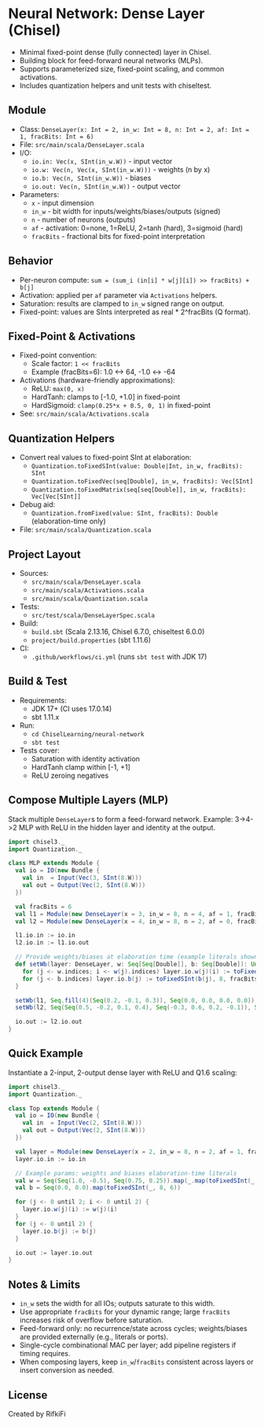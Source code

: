 # Neural Network: Dense Layer (Chisel)

- Minimal fixed-point dense (fully connected) layer in Chisel.
- Building block for feed-forward neural networks (MLPs).
- Supports parameterized size, fixed-point scaling, and common activations.
- Includes quantization helpers and unit tests with chiseltest.

## Module

- Class: `DenseLayer(x: Int = 2, in_w: Int = 8, n: Int = 2, af: Int = 1, fracBits: Int = 6)`
- File: `src/main/scala/DenseLayer.scala`
- I/O:
  - `io.in: Vec(x, SInt(in_w.W))` - input vector
  - `io.w: Vec(n, Vec(x, SInt(in_w.W)))` - weights (n by x)
  - `io.b: Vec(n, SInt(in_w.W))` - biases
  - `io.out: Vec(n, SInt(in_w.W))` - output vector
- Parameters:
  - `x` - input dimension
  - `in_w` - bit width for inputs/weights/biases/outputs (signed)
  - `n` - number of neurons (outputs)
  - `af` - activation: 0=none, 1=ReLU, 2=tanh (hard), 3=sigmoid (hard)
  - `fracBits` - fractional bits for fixed-point interpretation

## Behavior

- Per-neuron compute: `sum = (sum_i (in[i] * w[j][i]) >> fracBits) + b[j]`
- Activation: applied per `af` parameter via `Activations` helpers.
- Saturation: results are clamped to `in_w` signed range on output.
- Fixed-point: values are SInts interpreted as real * 2^fracBits (Q format).

## Fixed-Point & Activations

- Fixed-point convention:
  - Scale factor: `1 << fracBits`
  - Example (fracBits=6): 1.0 <-> 64, -1.0 <-> -64
- Activations (hardware-friendly approximations):
  - ReLU: `max(0, x)`
  - HardTanh: clamps to [-1.0, +1.0] in fixed-point
  - HardSigmoid: `clamp(0.25*x + 0.5, 0, 1)` in fixed-point
- See: `src/main/scala/Activations.scala`

## Quantization Helpers

- Convert real values to fixed-point SInt at elaboration:
  - `Quantization.toFixedSInt(value: Double|Int, in_w, fracBits): SInt`
  - `Quantization.toFixedVec(seq[Double], in_w, fracBits): Vec[SInt]`
  - `Quantization.toFixedMatrix(seq[seq[Double]], in_w, fracBits): Vec[Vec[SInt]]`
- Debug aid:
  - `Quantization.fromFixed(value: SInt, fracBits): Double` (elaboration-time only)
- File: `src/main/scala/Quantization.scala`

## Project Layout

- Sources:
  - `src/main/scala/DenseLayer.scala`
  - `src/main/scala/Activations.scala`
  - `src/main/scala/Quantization.scala`
- Tests:
  - `src/test/scala/DenseLayerSpec.scala`
- Build:
  - `build.sbt` (Scala 2.13.16, Chisel 6.7.0, chiseltest 6.0.0)
  - `project/build.properties` (sbt 1.11.6)
- CI:
  - `.github/workflows/ci.yml` (runs `sbt test` with JDK 17)

## Build & Test

- Requirements:
  - JDK 17+ (CI uses 17.0.14)
  - sbt 1.11.x
- Run:
  - `cd ChiselLearning/neural-network`
  - `sbt test`
- Tests cover:
  - Saturation with identity activation
  - HardTanh clamp within [-1, +1]
  - ReLU zeroing negatives

## Compose Multiple Layers (MLP)

Stack multiple `DenseLayer`s to form a feed-forward network. Example: 3->4->2 MLP with ReLU in the hidden layer and identity at the output.

```scala
import chisel3._
import Quantization._

class MLP extends Module {
  val io = IO(new Bundle {
    val in  = Input(Vec(3, SInt(8.W)))
    val out = Output(Vec(2, SInt(8.W)))
  })

  val fracBits = 6
  val l1 = Module(new DenseLayer(x = 3, in_w = 8, n = 4, af = 1, fracBits = fracBits)) // ReLU
  val l2 = Module(new DenseLayer(x = 4, in_w = 8, n = 2, af = 0, fracBits = fracBits)) // identity

  l1.io.in := io.in
  l2.io.in := l1.io.out

  // Provide weights/biases at elaboration time (example literals shown)
  def setWb(layer: DenseLayer, w: Seq[Seq[Double]], b: Seq[Double]): Unit = {
    for (j <- w.indices; i <- w(j).indices) layer.io.w(j)(i) := toFixedSInt(w(j)(i), 8, fracBits)
    for (j <- b.indices) layer.io.b(j) := toFixedSInt(b(j), 8, fracBits)
  }

  setWb(l1, Seq.fill(4)(Seq(0.2, -0.1, 0.3)), Seq(0.0, 0.0, 0.0, 0.0))
  setWb(l2, Seq(Seq(0.5, -0.2, 0.1, 0.4), Seq(-0.3, 0.6, 0.2, -0.1)), Seq(0.0, 0.0))

  io.out := l2.io.out
}
```

## Quick Example

Instantiate a 2-input, 2-output dense layer with ReLU and Q1.6 scaling:

```scala
import chisel3._
import Quantization._

class Top extends Module {
  val io = IO(new Bundle {
    val in  = Input(Vec(2, SInt(8.W)))
    val out = Output(Vec(2, SInt(8.W)))
  })

  val layer = Module(new DenseLayer(x = 2, in_w = 8, n = 2, af = 1, fracBits = 6))
  layer.io.in := io.in

  // Example params: weights and biases elaboration-time literals
  val w = Seq(Seq(1.0, -0.5), Seq(0.75, 0.25)).map(_.map(toFixedSInt(_, 8, 6)))
  val b = Seq(0.0, 0.0).map(toFixedSInt(_, 8, 6))

  for (j <- 0 until 2; i <- 0 until 2) {
    layer.io.w(j)(i) := w(j)(i)
  }
  for (j <- 0 until 2) {
    layer.io.b(j) := b(j)
  }

  io.out := layer.io.out
}
```

## Notes & Limits

- `in_w` sets the width for all IOs; outputs saturate to this width.
- Use appropriate `fracBits` for your dynamic range; large `fracBits` increases risk of overflow before saturation.
- Feed-forward only: no recurrence/state across cycles; weights/biases are provided externally (e.g., literals or ports).
- Single-cycle combinational MAC per layer; add pipeline registers if timing requires.
- When composing layers, keep `in_w`/`fracBits` consistent across layers or insert conversion as needed.

## License
Created by RifkiFi

